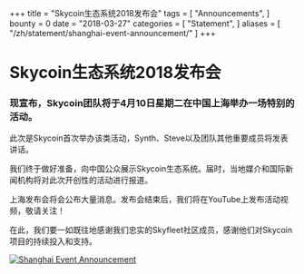 +++
title = "Skycoin生态系统2018发布会"
tags = [ "Announcements", ]
bounty = 0
date = "2018-03-27"
categories = [ "Statement", ]
aliases = [
	"/zh/statement/shanghai-event-announcement/"
]
+++




# Skycoin生态系统2018发布会
### 现宣布，Skycoin团队将于4月10日星期二在中国上海举办一场特别的活动。

此次是Skycoin首次举办该类活动，Synth、Steve以及团队其他重要成员将发表讲话。



我们终于做好准备，向中国公众展示Skycoin生态系统。届时，当地媒介和国际新闻机构将对此次开创性的活动进行报道。



上海发布会将会公布大量消息。发布会结束后，我们将在YouTube上发布活动视频，敬请关注！



在此，我们要一如既往地感谢我们忠实的Skyfleet社区成员，感谢他们对Skycoin项目的持续投入和支持。

[![Shanghai Event Announcement](https://i.imgur.com/BGiyuGu.jpg)](https://i.imgur.com/BGiyuGu.jpg)
